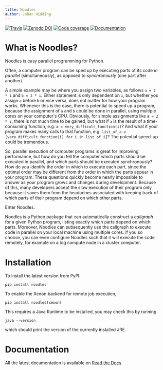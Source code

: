 ```yaml
---
title: Noodles
author: Johan Hidding
---
```


[![Travis](https://travis-ci.org/NLeSC/noodles.svg?branch=master)](https://travis-ci.org/NLeSC/noodles)
[![Zenodo DOI](https://zenodo.org/badge/45391130.svg)](https://zenodo.org/badge/latestdoi/45391130)
[![Code coverage](https://codecov.io/gh/NLeSC/noodles/branch/master/graph/badge.svg)](https://codecov.io/gh/NLeSC/noodles)
[![Documentation](https://readthedocs.org/projects/noodles/badge/?version=latest)](https://noodles.readthedocs.io/en/latest/?badge=latest)

# What is Noodles?
Noodles is easy parallel programming for Python.

Often, a computer program can be sped up by executing parts of its code *in
parallel* (simultaneously), as opposed to *synchronously* (one part after
another).

A simple example may be where you assign two variables, as follows `a = 2 * i`
and `b = 3 * i`. Either statement is only dependent on `i`, but whether you
assign `a` before `b` or vice versa, does not matter for how your program
works. Whenever this is the case, there is potential to speed up a program,
because the assignment of `a` and `b` could be done in parallel, using
multiple cores on your computer's CPU. Obviously, for simple assignments like
`a = 2 * i`, there is not much time to be gained, but what if `a` is the
result of a time-consuming function, e.g. `a = very_difficult_function(i)`?
And what if your program makes many calls to that function, e.g. `list_of_a =
[very_difficult_function(i) for i in list_of_i]`? The potential speed-up could
be tremendous.

So, parallel execution of computer programs is great for improving performance,
but how do you tell the computer which parts should be executed in parallel, and
which parts should be executed synchronously? How do you identify the order in
which to execute each part, since the optimal order may be different from the
order in which the parts appear in your program. These questions quickly become
nearly impossible to answer as your program grows and changes during
development. Because of this, many developers accept the slow execution of their
program only because it saves them from the headaches associated with keeping
track of which parts of their program depend on which other parts.

Enter Noodles.

Noodles is a Python package that can automatically construct a *callgraph*
for a given Python program, listing exactly which parts depend on which parts.
Moreover, Noodles can subsequently use the callgraph to execute code in parallel
on your local machine using multiple cores. If you so choose, you can even
configure Noodles such that it will execute the code remotely, for example on a
big compute node in a cluster computer.

# Installation
To install the latest version from PyPI:

```
pip install noodles
```

To enable the Xenon backend for remote job execution,

```
pip install noodles[xenon]
```

This requires a Java Runtime to be installed, you may check this by running

```
java --version
```

which should print the version of the currently installed JRE.


# Documentation
All the latest documentation is available on [Read the Docs](https://noodles.rtfd.io/).

